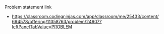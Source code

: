 Problem statement link

- https://classroom.codingninjas.com/app/classroom/me/25433/content/694578/offering/11358763/problem/24907?leftPanelTabValue=PROBLEM

